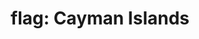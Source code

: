 ---
layout: flags
title: "flag: Cayman Islands"
emoji: flag_cayman_islands
permalink: 🇰🇾.html
image: assets/img/3moji/flag_cayman_islands.png
---
